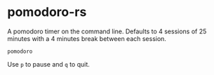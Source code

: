# pomodoro-rs

A pomodoro timer on the command line. Defaults to 4 sessions of 25 minutes with
a 4 minutes break between each session.

```
pomodoro
```

Use `p` to pause and `q` to quit.
